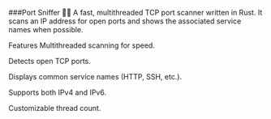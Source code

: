 ###Port Sniffer 🕵️‍♂️
A fast, multithreaded TCP port scanner written in Rust.
It scans an IP address for open ports and shows the associated service names when possible.

Features
Multithreaded scanning for speed.

Detects open TCP ports.

Displays common service names (HTTP, SSH, etc.).

Supports both IPv4 and IPv6.

Customizable thread count.

